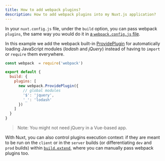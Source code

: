 ```yaml
---
title: How to add webpack plugins?
description: How to add webpack plugins into my Nuxt.js application?
---
```


In your `nuxt.config.js` file, under the `build` option, you can pass webpack `plugins`, the same way you would do
it in [a `webpack.config.js` file](https://webpack.js.org/configuration/plugins/).

In this example we add the webpack built-in [ProvidePlugin](https://webpack.js.org/plugins/provide-plugin/)
for automatically loading JavaScript modules (_lodash_ and _jQuery_) instead of having to `import` or `require`
them everywhere.

```js
const webpack  = require('webpack')

export default {
  build: {
    plugins: [
      new webpack.ProvidePlugin({
        // global modules
        '$': 'jquery',
        '_': 'lodash'
      })
    ]
  }
}
```

> Note: You might not need jQuery in a Vue-based app.

With Nuxt, you can also control plugins execution context: if they are meant to be run on the `client` or in the `server` builds (or differentiating `dev` and `prod` builds) within [`build.extend`](/api/configuration-build#extend), where you can manually pass webpack plugins too.
